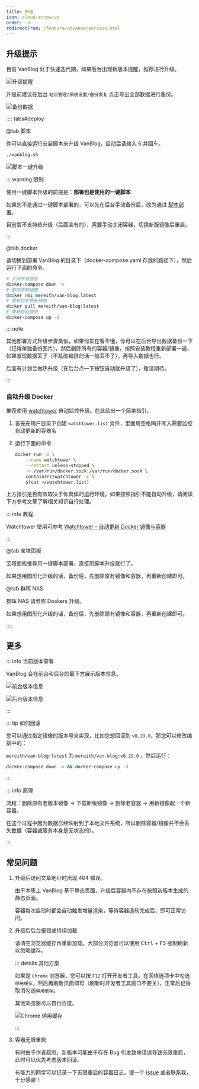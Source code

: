 ```yaml
---
title: 升级
icon: cloud-arrow-up
order: -3
redirectFrom: /feature/advance/version.html
---
```


## 升级提示

目前 VanBlog 处于快速迭代期，如果后台出现新版本提醒，推荐进行升级。

![升级提醒](https://pic.mereith.com/img/e314ee92dd1ad9b5b6c0b814b014c247.clipboard-2022-08-22.png)

升级前建议在后台 `站点管理/系统设置/备份恢复` 点击导出全部数据进行备份。

![备份数据](https://pic.mereith.com/img/4eba8540c5a7a5ae41885289abf98514.clipboard-2022-08-15.png)

:::: tabs#deploy

@tab 脚本

你可以直接运行安装脚本来升级 VanBlog，启动后请输入 6 并回车。

```bash
./vanblog.sh
```

![脚本一键升级](https://pic.mereith.com/img/fbbf5dde011f9dec13cdb25ad741765f.clipboard-2022-09-20.png)

::: warning 限制

使用一键脚本升级的前提是：**部署也是使用的一键脚本**

如果您不是通过一键脚本部署的，可以先在后台手动备份后，改为通过 [脚本部署](./get-started.md#一键脚本部署)。

目前暂不支持热升级（后面会有的），需要手动关闭容器，切换新版镜像后重启。

:::

@tab docker

请切换到部署 VanBlog 的目录下（docker-compose.yaml 存放的路径下），然后运行下面的命令。

```bash
# 关闭原有服务
docker-compose down -v
# 删除原有镜像
docker rmi mereith/van-blog:latest
# 重新拉取最新镜像
docker pull mereith/van-blog:latest
# 重新启动服务
docker-compose up -d
```

::: note

其他部署方式升级步骤类似，如果你实在看不懂，你可以在后台导出数据备份一下（记得单独备份图片），然后删除所有的容器/镜像，按照安装教程重新部署一遍，如果发现数据丢了（不乱改编排的话一般丢不了），再导入数据也行。

后面有计划会做热升级（在后台点一下按钮自动就升级了），敬请期待。

:::

### 自动升级 Docker

推荐使用 [watchtower](https://github.com/containrrr/watchtower) 自动监控升级。在此给出一个简单指引。

1. 首先在用户目录下创建 `watchtower.list` 文件，里面用空格隔开写入需要监控自动更新的容器名
1. 运行下面的命令

   ```bash
   docker run -d \
       --name watchtower \
       --restart unless-stopped \
       -v /var/run/docker.sock:/var/run/docker.sock \
       containrrr/watchtower -c \
       $(cat ~/watchtower.list)
   ```

上方指引是否有效取决于你具体的运行环境，如果按照指引不能自动升级，请阅读下方参考文章了解相关知识自行处理。

::: info 教程

Watchtower 使用可参考 [Watchtower - 自动更新 Docker 镜像与容器](https://www.jianshu.com/p/eefbc08d9dc8)

:::

@tab 宝塔面板

宝塔面板推荐用一键脚本部署，直接用脚本升级就行了。

如果想用图形化升级的话，备份后，先删除原有镜像和容器，再重新创建即可。

@tab 群晖 NAS

群晖 NAS 请参照 Dockers 升级。

如果想用图形化升级的话，备份后，先删除原有镜像和容器，再重新创建即可。

::::

## 更多

::: info 当前版本查看

VanBlog 会在前台和后台的最下方展示版本信息。

![前台版本信息](https://pic.mereith.com/img/720d4503f7ca23cfb035061d0927b088.clipboard-2022-08-16.png)

![后台版本信息](https://pic.mereith.com/img/0f97b214de4965f69db68b935d993f07.clipboard-2022-08-16.png)

:::

::: tip 如何回滚

您可以通过指定镜像的版本号来实现，比如您想回滚到 `v0.29.0`，那您可以修改编排中的：

`mereith/van-blog:latest` 为 `mereith/van-blog:v0.29.0` ，然后运行：

```bash
docker-compose down -v && docker-compose up -d
```

:::

::: info 原理

流程：删除原有老版本镜像 -> 下载新版镜像 -> 删除老容器 -> 用新镜像起一个新容器。

在这个过程中因为数据已经映射到了本地文件系统，所以删除容器/镜像并不会丢失数据（容器或服务本身是无状态的）。

:::

## 常见问题

1. 升级后访问文章地址时出现 404 错误。

   由于本质上 VanBlog 基于静态页面，升级后容器内不存在按照新版本生成的静态页面。

   容器每次启动时都会自动触发增量渲染，等待容器选软完成后，即可正常访问。

1. 升级后后台报错或持续加载

   请清空浏览器缓存再重新加载。大部分浏览器可以使用 <kbd>Ctrl</kbd> + <kbd>F5</kbd> 强制刷新以忽略缓存。

   ::: details 其他方案

   如果是 `Chrome` 浏览器，您可以按 `F12` 打开开发者工具。在网络选项卡中勾选`停用缓存`，然后再刷新页面即可（刷新时开发者工具窗口不要关），正常后记得取消勾选`停用缓存`。

   其他浏览器可以自行百度。

   ![Chrome 停用缓存](https://www.mereith.com/static/img/5efb32214a31c1003df5eeba217a5586.clipboard-2022-09-03.png)

   :::

1. 容器无限重启

   有时由于作者疏忽，新版本可能由于存在 Bug 引发致命错误导致无限重启，此时可以优先考虑版本回滚。

   有能力的同学可以记录一下无限重启的容器日志，提一个 [issue](https://github.com/Mereithhh/van-blog/issues/new/choose) 或者联系我，十分感谢！
